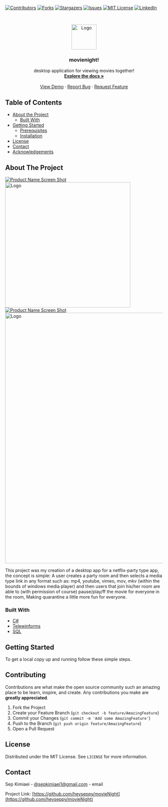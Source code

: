 <!--
*** Thanks for checking out this README Template. If you have a suggestion that would
*** make this better, please fork the repo and create a pull request or simply open
*** an issue with the tag "enhancement".
*** Thanks again! Now go create something AMAZING! :D
***
***
***
*** To avoid retyping too much info. Do a search and replace for the following:
*** github_username, repo, twitter_handle, email
-->





<!-- PROJECT SHIELDS -->
<!--
*** I'm using markdown "reference style" links for readability.
*** Reference links are enclosed in brackets [ ] instead of parentheses ( ).
*** See the bottom of this document for the declaration of the reference variables
*** for contributors-url, forks-url, etc. This is an optional, concise syntax you may use.
*** https://www.markdownguide.org/basic-syntax/#reference-style-links
-->
[![Contributors][contributors-shield]][contributors-url]
[![Forks][forks-shield]][forks-url]
[![Stargazers][stars-shield]][stars-url]
[![Issues][issues-shield]][issues-url]
[![MIT License][license-shield]][license-url]
[![LinkedIn][linkedin-shield]][linkedin-url]



<!-- PROJECT LOGO -->
<br />
<p align="center">
  <a href="https://github.com/heyseppy/repo">
    <img src="https://images.all-free-download.com/images/graphicthumb/movie_logo_design_text_reel_filmstrip_icons_decoration_6829232.jpg" alt="Logo" width="80" height="80">
  </a>

  <h3 align="center">movienight!</h3>

  <p align="center">
    desktop application for viewing movies together!
    <br />
    <a href="https://github.com/heyseppy/repo"><strong>Explore the docs »</strong></a>
    <br />
    <br />
    <a href="https://github.com/heyseppy/repo">View Demo</a>
    ·
    <a href="https://github.com/heyseppy/repo/issues">Report Bug</a>
    ·
    <a href="https://github.com/heyseppy/repo/issues">Request Feature</a>
  </p>
</p>



<!-- TABLE OF CONTENTS -->
## Table of Contents

* [About the Project](#about-the-project)
  * [Built With](#built-with)
* [Getting Started](#getting-started)
  * [Prerequisites](#prerequisites)
  * [Installation](#installation)
* [License](#license)
* [Contact](#contact)
* [Acknowledgements](#acknowledgements)



<!-- ABOUT THE PROJECT -->
## About The Project

[![Product Name Screen Shot][product-screenshot]](https://i.imgur.com/tm6cRCu.png)
 <img src="https://i.imgur.com/tm6cRCu.png" alt="Logo" width="400" height="400">
[![Product Name Screen Shot][product-screenshot]](https://i.imgur.com/oveWKvt.png)
 <img src="https://i.imgur.com/oveWKvt.png" alt="Logo" width="1400" height="800">

This project was my creation of a desktop app for a netflix-party type app, the concept is simple: A user creates a party room and then selects a media type link in any format such as: mp4, youtube, vimeo, mov, mkv (within the bounds of windows media player) and then users that join his/her room are able to (with permission of course) pause/play/ff the movie for everyone in the room, Making quarantine a little more fun for everyone.


### Built With

* [C#]()
* [Telewinforms]()
* [SQL]()


<!-- GETTING STARTED -->
## Getting Started

To get a local copy up and running follow these simple steps.

<!-- CONTRIBUTING -->
## Contributing

Contributions are what make the open source community such an amazing place to be learn, inspire, and create. Any contributions you make are **greatly appreciated**.

1. Fork the Project
2. Create your Feature Branch (`git checkout -b feature/AmazingFeature`)
3. Commit your Changes (`git commit -m 'Add some AmazingFeature'`)
4. Push to the Branch (`git push origin feature/AmazingFeature`)
5. Open a Pull Request



<!-- LICENSE -->
## License

Distributed under the MIT License. See `LICENSE` for more information.


<!-- CONTACT -->
## Contact

Sep Kimiaei - [@sepkimiaei1@gmail.com](sepkimiaei1@gmail.com) - email

Project Link: [https://github.com/heyseppy/movieNight](https://github.com/heyseppy/movieNight)





<!-- MARKDOWN LINKS & IMAGES -->
<!-- https://www.markdownguide.org/basic-syntax/#reference-style-links -->
[contributors-shield]: https://img.shields.io/github/contributors/othneildrew/Best-README-Template.svg?style=flat-square
[contributors-url]: https://github.com/othneildrew/Best-README-Template/graphs/contributors
[forks-shield]: https://img.shields.io/github/forks/othneildrew/Best-README-Template.svg?style=flat-square
[forks-url]: https://github.com/othneildrew/Best-README-Template/network/members
[stars-shield]: https://img.shields.io/github/stars/othneildrew/Best-README-Template.svg?style=flat-square
[stars-url]: https://github.com/othneildrew/Best-README-Template/stargazers
[issues-shield]: https://img.shields.io/github/issues/othneildrew/Best-README-Template.svg?style=flat-square
[issues-url]: https://github.com/othneildrew/Best-README-Template/issues
[license-shield]: https://img.shields.io/github/license/othneildrew/Best-README-Template.svg?style=flat-square
[license-url]: https://github.com/othneildrew/Best-README-Template/blob/master/LICENSE.txt
[linkedin-shield]: https://img.shields.io/badge/-LinkedIn-black.svg?style=flat-square&logo=linkedin&colorB=555
[linkedin-url]: https://linkedin.com/in/othneildrew
[product-screenshot]: images/screenshot.png
